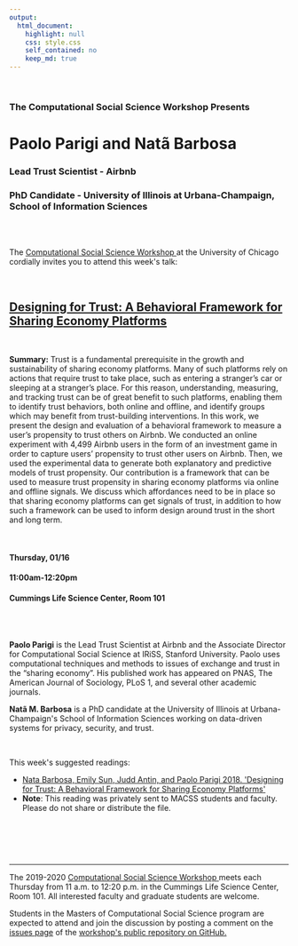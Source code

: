 ```yaml
---
output:
  html_document:
    highlight: null
    css: style.css
    self_contained: no
    keep_md: true
---
```






<br>

<h3 class=pfblock-header> The Computational Social Science Workshop Presents </h3>

<h1 class=pfblock-header3> Paolo Parigi and Natã Barbosa</h1>
<h3 class=pfblock-header3> Lead Trust Scientist - Airbnb </h3>
<h3 class=pfblock-header3> PhD Candidate - University of Illinois at Urbana-Champaign, School of Information Sciences </h3>

<br><br>



<p class=pfblock-header3>The <a href="https://macss.uchicago.edu/content/computation-workshop"> Computational Social Science Workshop </a> at the University of Chicago cordially invites you to attend this week's talk:</p>



<br>

<div class=pfblock-header3>
<h2 class=pfblock-header>
  <a href=https://github.com/uchicago-computation-workshop/Winter2020/tree/master/01-16_Parigi> Designing for Trust: A Behavioral Framework for Sharing Economy Platforms </a>
</h2>

<br>
</div>



<p class=footertext2>

**Summary:** Trust is a fundamental prerequisite in the growth and sustainability
of sharing economy platforms. Many of such platforms rely on
actions that require trust to take place, such as entering a stranger’s
car or sleeping at a stranger’s place. For this reason, understanding,
measuring, and tracking trust can be of great benefit to such platforms,
enabling them to identify trust behaviors, both online and
offline, and identify groups which may benefit from trust-building
interventions. In this work, we present the design and evaluation
of a behavioral framework to measure a user’s propensity to trust
others on Airbnb. We conducted an online experiment with 4,499
Airbnb users in the form of an investment game in order to capture
users’ propensity to trust other users on Airbnb. Then, we used the
experimental data to generate both explanatory and predictive models
of trust propensity. Our contribution is a framework that can
be used to measure trust propensity in sharing economy platforms
via online and offline signals. We discuss which affordances need
to be in place so that sharing economy platforms can get signals of
trust, in addition to how such a framework can be used to inform
design around trust in the short and long term.


</p>

<br>

<h4 class=pfblock-header3> Thursday, 01/16 </h4>
<h4 class=pfblock-header3> 11:00am-12:20pm </h4>
<h4 class=pfblock-header3> Cummings Life Science Center, Room 101 </h4>

<!-- <br> -->

<!-- <p class=pfblock-header3>A light lunch will be provided by TBD.</p> -->

<br><br>

<p class=footertext2>

**Paolo Parigi** is the Lead Trust Scientist at Airbnb and the Associate Director for Computational Social Science at IRiSS, Stanford University. Paolo uses computational techniques and methods to issues of exchange and trust in the “sharing economy”. His published work has appeared on PNAS, The American Journal of Sociology, PLoS 1, and several other academic journals.
</p>

**Natã M. Barbosa** is a PhD candidate at the University of Illinois at Urbana-Champaign's School of Information Sciences working on data-driven systems for privacy, security, and trust.


<br>

This week's suggested readings:

- [Nata Barbosa, Emily Sun, Judd Antin, and Paolo Parigi 2018. 'Designing for Trust: A Behavioral Framework for Sharing Economy Platforms'](https://github.com/uchicago-computation-workshop/Winter2020/blob/master/01-16_Parigi/)
- **Note**: This reading was privately sent to MACSS students and faculty. Please do not share or distribute the file.


<br>

<br><br>

---

<p class=footertext> The 2019-2020 <a href="https://macss.uchicago.edu/content/computation-workshop"> Computational Social Science Workshop </a> meets each Thursday from 11 a.m. to 12:20 p.m. in the Cummings Life Science Center, Room 101. All interested faculty and graduate students are welcome.</p>




<p class=footertext>Students in the Masters of Computational Social Science program are expected to attend and join the discussion by posting a comment on the <a href=https://github.com/uchicago-computation-workshop/Winter2020/issues/2>issues page</a> of the <a href=https://github.com/uchicago-computation-workshop/Winter2020/tree/master/01-16_Parigi>workshop's public repository on GitHub.</a></p>
